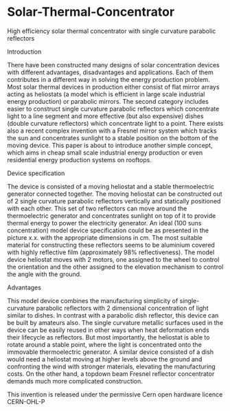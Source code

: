 # Solar-Thermal-Concentrator
High efficiency solar thermal concentrator with single curvature parabolic reflectors

Introduction

There have been constructed many designs of solar concentration devices with different advantages, disadvantages and applications. Each of them contributes in a different way in solving the energy production problem.
Most solar thermal devices in production either consist of flat mirror arrays acting as heliostats (a model which is efficient in large scale industrial energy production) or parabolic mirrors.
The second category includes easier to construct single curvature parabolic reflectors which concentrate light to a line segment and more effective (but also expensive) dishes (double curvature reflectors) which concentrate light to a point. There exists also a recent complex invention with a Fresnel mirror system which tracks the sun and concentrates sunlight to a stable position on the bottom of the moving device.
This paper is about to introduce another simple concept, which aims in cheap small scale industrial energy production or even residential energy production systems on rooftops.

Device specification

The device is consisted of a moving heliostat and a stable thermoelectric generator connected together. The moving heliostat can be constructed out of 2 single curvature parabolic reflectors vertically and statically positioned with each other. This set of two reflectors can move around the thermoelectric generator and concentrates sunlight on top of it to provide thermal energy to power the electricity generator.
An ideal (100 suns concentration) model device specification could be as presented in the picture x.x. with the appropriate dimensions in cm. The most suitable material for constructing these reflectors seems to be aluminium covered with highly reflective film (approximately 98% reflectiveness). The model device heliostat moves with 2 motors, one assigned to the wheel to control the orientation and the other assigned to the elevation mechanism to control the angle with the ground.

Advantages

This model device combines the manufacturing simplicity of single-curvature parabolic reflectors with 2 dimensional concentration of light similar to dishes. In contrast with a parabolic dish reflector, this device can be built by amateurs also. 
The single curvature metallic surfaces used in the device can be easily reused in other ways when heat deformation ends their lifecycle as reflectors. 
But most importantly, the heliostat is able to rotate around a stable point, where the light is concentrated onto the immovable thermoelectric generator. A similar device consisted of a dish would need a heliostat moving at higher levels above the ground and confronting the wind with stronger materials, elevating the manufacturing costs. On the other hand, a topdown beam Fresnel reflector concentrator demands much more complicated construction.

This invention is released under the permissive Cern open hardware licence CERN-OHL-P

